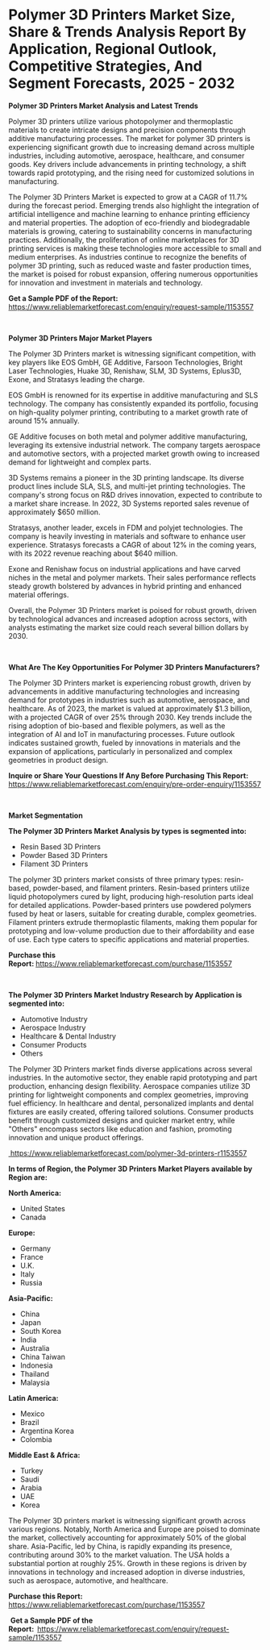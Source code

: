 <p><h1>Polymer 3D Printers Market Size, Share & Trends Analysis Report By Application, Regional Outlook, Competitive Strategies, And Segment Forecasts, 2025 - 2032</h1></p><p><strong>Polymer 3D Printers Market Analysis and Latest Trends</strong></p>
<p><p>Polymer 3D printers utilize various photopolymer and thermoplastic materials to create intricate designs and precision components through additive manufacturing processes. The market for polymer 3D printers is experiencing significant growth due to increasing demand across multiple industries, including automotive, aerospace, healthcare, and consumer goods. Key drivers include advancements in printing technology, a shift towards rapid prototyping, and the rising need for customized solutions in manufacturing.</p><p>The Polymer 3D Printers Market is expected to grow at a CAGR of 11.7% during the forecast period. Emerging trends also highlight the integration of artificial intelligence and machine learning to enhance printing efficiency and material properties. The adoption of eco-friendly and biodegradable materials is growing, catering to sustainability concerns in manufacturing practices. Additionally, the proliferation of online marketplaces for 3D printing services is making these technologies more accessible to small and medium enterprises. As industries continue to recognize the benefits of polymer 3D printing, such as reduced waste and faster production times, the market is poised for robust expansion, offering numerous opportunities for innovation and investment in materials and technology.</p></p>
<p><strong>Get a Sample PDF of the Report:&nbsp;</strong> <a href="https://www.reliablemarketforecast.com/enquiry/request-sample/1153557?utm_campaign=2439&utm_medium=2&utm_source=Github&utm_content=ia&utm_term=16042025&utm_id=polymer-3d-printers">https://www.reliablemarketforecast.com/enquiry/request-sample/1153557</a></p>
<p>&nbsp;</p>
<p><strong>Polymer 3D Printers Major Market Players</strong></p>
<p><p>The Polymer 3D Printers market is witnessing significant competition, with key players like EOS GmbH, GE Additive, Farsoon Technologies, Bright Laser Technologies, Huake 3D, Renishaw, SLM, 3D Systems, Eplus3D, Exone, and Stratasys leading the charge. </p><p>EOS GmbH is renowned for its expertise in additive manufacturing and SLS technology. The company has consistently expanded its portfolio, focusing on high-quality polymer printing, contributing to a market growth rate of around 15% annually. </p><p>GE Additive focuses on both metal and polymer additive manufacturing, leveraging its extensive industrial network. The company targets aerospace and automotive sectors, with a projected market growth owing to increased demand for lightweight and complex parts. </p><p>3D Systems remains a pioneer in the 3D printing landscape. Its diverse product lines include SLA, SLS, and multi-jet printing technologies. The company's strong focus on R&D drives innovation, expected to contribute to a market share increase. In 2022, 3D Systems reported sales revenue of approximately $650 million.</p><p>Stratasys, another leader, excels in FDM and polyjet technologies. The company is heavily investing in materials and software to enhance user experience. Stratasys forecasts a CAGR of about 12% in the coming years, with its 2022 revenue reaching about $640 million.</p><p>Exone and Renishaw focus on industrial applications and have carved niches in the metal and polymer markets. Their sales performance reflects steady growth bolstered by advances in hybrid printing and enhanced material offerings. </p><p>Overall, the Polymer 3D Printers market is poised for robust growth, driven by technological advances and increased adoption across sectors, with analysts estimating the market size could reach several billion dollars by 2030.</p></p>
<p>&nbsp;</p>
<p><strong>What Are The Key Opportunities For Polymer 3D Printers Manufacturers?</strong></p>
<p><p>The Polymer 3D Printers market is experiencing robust growth, driven by advancements in additive manufacturing technologies and increasing demand for prototypes in industries such as automotive, aerospace, and healthcare. As of 2023, the market is valued at approximately $1.3 billion, with a projected CAGR of over 25% through 2030. Key trends include the rising adoption of bio-based and flexible polymers, as well as the integration of AI and IoT in manufacturing processes. Future outlook indicates sustained growth, fueled by innovations in materials and the expansion of applications, particularly in personalized and complex geometries in product design.</p></p>
<p><strong>Inquire or Share Your Questions If Any Before Purchasing This Report:</strong> <a href="https://www.reliablemarketforecast.com/enquiry/pre-order-enquiry/1153557?utm_campaign=2439&utm_medium=2&utm_source=Github&utm_content=ia&utm_term=16042025&utm_id=polymer-3d-printers">https://www.reliablemarketforecast.com/enquiry/pre-order-enquiry/1153557</a></p>
<p>&nbsp;</p>
<p><strong>Market Segmentation</strong></p>
<p><strong>The Polymer 3D Printers Market Analysis by types is segmented into:</strong></p>
<p><ul><li>Resin Based 3D Printers</li><li>Powder Based 3D Printers</li><li>Filament 3D Printers</li></ul></p>
<p><p>The polymer 3D printers market consists of three primary types: resin-based, powder-based, and filament printers. Resin-based printers utilize liquid photopolymers cured by light, producing high-resolution parts ideal for detailed applications. Powder-based printers use powdered polymers fused by heat or lasers, suitable for creating durable, complex geometries. Filament printers extrude thermoplastic filaments, making them popular for prototyping and low-volume production due to their affordability and ease of use. Each type caters to specific applications and material properties.</p></p>
<p><strong>Purchase this Report:&nbsp;</strong><a href="https://www.reliablemarketforecast.com/purchase/1153557?utm_campaign=2439&utm_medium=2&utm_source=Github&utm_content=ia&utm_term=16042025&utm_id=polymer-3d-printers">https://www.reliablemarketforecast.com/purchase/1153557</a></p>
<p>&nbsp;</p>
<p><strong>The Polymer 3D Printers Market Industry Research by Application is segmented into:</strong></p>
<p><ul><li>Automotive Industry</li><li>Aerospace Industry</li><li>Healthcare & Dental Industry</li><li>Consumer Products</li><li>Others</li></ul></p>
<p><p>The Polymer 3D Printers market finds diverse applications across several industries. In the automotive sector, they enable rapid prototyping and part production, enhancing design flexibility. Aerospace companies utilize 3D printing for lightweight components and complex geometries, improving fuel efficiency. In healthcare and dental, personalized implants and dental fixtures are easily created, offering tailored solutions. Consumer products benefit through customized designs and quicker market entry, while "Others" encompass sectors like education and fashion, promoting innovation and unique product offerings.</p></p>
<p><a href="https://www.reliablemarketforecast.com/polymer-3d-printers-r1153557?utm_campaign=2439&utm_medium=2&utm_source=Github&utm_content=ia&utm_term=16042025&utm_id=polymer-3d-printers">&nbsp;https://www.reliablemarketforecast.com/polymer-3d-printers-r1153557</a></p>
<p><strong>In terms of Region, the Polymer 3D Printers Market Players available by Region are:</strong></p>
<p>
    <p> <strong> North America: </strong>
        <ul>
            <li>United States</li>
            <li>Canada</li>
        </ul>
        </p> 
    <p> <strong> Europe: </strong>
        <ul>
            <li>Germany</li>
            <li>France</li>
            <li>U.K.</li>
            <li>Italy</li>
            <li>Russia</li>
        </ul>
        </p> 
    <p> <strong> Asia-Pacific: </strong>
        <ul>
            <li>China</li>
            <li>Japan</li>
            <li>South Korea</li>
            <li>India</li>
            <li>Australia</li>
            <li>China Taiwan</li>
            <li>Indonesia</li>
            <li>Thailand</li>
            <li>Malaysia</li>
        </ul>
        </p> 
    <p> <strong> Latin America: </strong>
        <ul>
            <li>Mexico</li>
            <li>Brazil</li>
            <li>Argentina Korea</li>
            <li>Colombia</li>
        </ul>
        </p> 
    <p> <strong> Middle East & Africa: </strong>
        <ul>
            <li>Turkey</li>
            <li>Saudi</li>
            <li>Arabia</li>
            <li>UAE</li>
            <li>Korea</li>
        </ul>
    </p>
    </p>
<p><p>The Polymer 3D printers market is witnessing significant growth across various regions. Notably, North America and Europe are poised to dominate the market, collectively accounting for approximately 50% of the global share. Asia-Pacific, led by China, is rapidly expanding its presence, contributing around 30% to the market valuation. The USA holds a substantial portion at roughly 25%. Growth in these regions is driven by innovations in technology and increased adoption in diverse industries, such as aerospace, automotive, and healthcare.</p></p>
<p><strong>Purchase this Report: </strong><a href="https://www.reliablemarketforecast.com/purchase/1153557?utm_campaign=2439&utm_medium=2&utm_source=Github&utm_content=ia&utm_term=16042025&utm_id=polymer-3d-printers">https://www.reliablemarketforecast.com/purchase/1153557</a></p>
<p>&nbsp;<strong>Get a Sample PDF of the Report:&nbsp;&nbsp;</strong><a href="https://www.reliablemarketforecast.com/enquiry/request-sample/1153557?utm_campaign=2439&utm_medium=2&utm_source=Github&utm_content=ia&utm_term=16042025&utm_id=polymer-3d-printers">https://www.reliablemarketforecast.com/enquiry/request-sample/1153557</a></p>
<p><strong></strong></p>
<p><p></p><p></p><p></p></p>